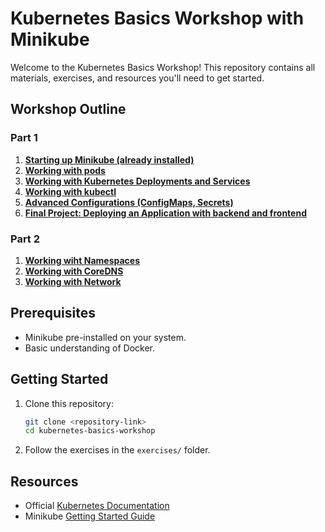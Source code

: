 # Kubernetes Basics Workshop with Minikube

Welcome to the Kubernetes Basics Workshop! This repository contains all materials, exercises, and resources you'll need to get started.

## Workshop Outline
### Part 1
1. **[Starting up Minikube (already installed)](https://github.com/tom9eiger/kubernetes-workshop/blob/main/exercises/Day%201/01_starting_minikube.md)**
2. **[Working with pods](https://github.com/tom9eiger/kubernetes-workshop/blob/main/exercises/Day%201/02_working_with_pod.md)**
3. **[Working with Kubernetes Deployments and Services](https://github.com/tom9eiger/kubernetes-workshop/blob/main/exercises/Day%201/03_create_a_deployment_with_service.md)**
4. **[Working with kubectl](https://github.com/tom9eiger/kubernetes-workshop/blob/main/exercises/Day%201/04_working_with_kubectl.md)**
5. **[Advanced Configurations (ConfigMaps, Secrets)](https://github.com/tom9eiger/kubernetes-workshop/blob/main/exercises/Day%201/05_work_with_configmap_and_secrets.md)**
6. **[Final Project: Deploying an Application with backend and frontend](https://github.com/tom9eiger/kubernetes-workshop/blob/main/exercises/Day%201/06_load_balancing.md)**

### Part 2
1. **[Working wiht Namespaces](https://github.com/tom9eiger/kubernetes-workshop/blob/main/exercises/Day%202/01_Namespace.md)**
2. **[Working with CoreDNS](https://github.com/tom9eiger/kubernetes-workshop/blob/main/exercises/Day%202/02_DNS.md)**
3. **[Working with Network](https://github.com/tom9eiger/kubernetes-workshop/blob/main/exercises/Day%202/03_Network.md)**

## Prerequisites
- Minikube pre-installed on your system.
- Basic understanding of Docker.

## Getting Started
1. Clone this repository:  
   ```bash
   git clone <repository-link>
   cd kubernetes-basics-workshop
   ```
2. Follow the exercises in the `exercises/` folder.

## Resources
- Official [Kubernetes Documentation](https://kubernetes.io/docs/)
- Minikube [Getting Started Guide](https://minikube.sigs.k8s.io/docs/start/)
